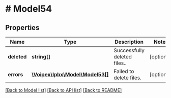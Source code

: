 # # Model54

## Properties

Name | Type | Description | Notes
------------ | ------------- | ------------- | -------------
**deleted** | **string[]** | Successfully deleted files.. | [optional]
**errors** | [**\Voipex\Ipbx\Model\Model53[]**](Model53.md) | Failed to delete files. | [optional]

[[Back to Model list]](../../README.md#models) [[Back to API list]](../../README.md#endpoints) [[Back to README]](../../README.md)
